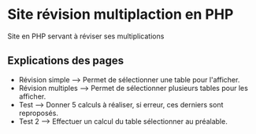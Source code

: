 # Site révision multiplaction en PHP

Site en PHP servant à réviser ses multiplications

## Explications des pages
* Révision simple --> Permet de sélectionner une table pour l'afficher.
* Révision multiples --> Permet de sélectionner plusieurs tables pour les afficher.
* Test --> Donner 5 calculs à réaliser, si erreur, ces derniers sont reproposés.
* Test 2 --> Effectuer un calcul du table sélectionner au préalable.